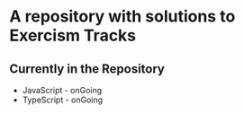 # A repository with solutions to Exercism Tracks
## Currently in the Repository
* JavaScript - onGoing
* TypeScript - onGoing
